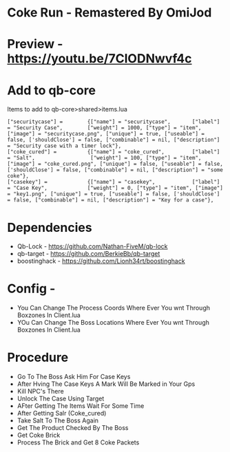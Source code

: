 # Coke Run -  Remastered By OmiJod

# Preview - https://youtu.be/7ClODNwvf4c
# Add to qb-core
Items to add to qb-core>shared>items.lua
```
["securitycase"] =        {["name"] = "securitycase",       ["label"] = "Security Case",        ["weight"] = 1000, ["type"] = "item", ["image"] = "securitycase.png", ["unique"] = true, ["useable"] = false, ['shouldClose'] = false, ["combinable"] = nil, ["description"] = "Security case with a timer lock"},
["coke_cured"] =          {["name"] = "coke_cured",         ["label"] = "Salt",                  ["weight"] = 100, ["type"] = "item", ["image"] = "coke_cured.png", ["unique"] = false, ["useable"] = false, ['shouldClose'] = false, ["combinable"] = nil, ["description"] = "some coke"},
["casekey"] =             {["name"] = "casekey",            ["label"] = "Case Key",             ["weight"] = 0, ["type"] = "item", ["image"] = "key1.png", ["unique"] = true, ["useable"] = false, ['shouldClose'] = false, ["combinable"] = nil, ["description"] = "Key for a case"},

```


# Dependencies
* Qb-Lock - https://github.com/Nathan-FiveM/qb-lock
* qb-target - https://github.com/BerkieBb/qb-target
* boostinghack - https://github.com/Lionh34rt/boostinghack


# Config - 
* You Can Change The Process Coords Where Ever You wnt Through Boxzones In Client.lua
* YOu Can Change The Boss Locations Where Ever You wnt Through Boxzones In Client.lua


# Procedure

- Go To The Boss Ask Him For Case Keys
- After Hving The Case Keys A Mark Will Be Marked in Your Gps
- Kill NPC's There 
- Unlock The Case Using Target 
- AFter Getting The Items Wait For Some Time
- After Getting Salr (Coke_cured)
- Take Salt To The Boss Again 
- Get The Product Checked By The Boss
- Get Coke Brick
- Process The Brick and Get 8 Coke Packets
